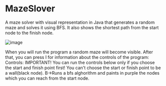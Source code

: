 # MazeSlover
A maze solver with visual representation in Java that generates a random maze and solves it using BFS. It also shows the shortest path from the start node to the finish node. 


![image](https://github.com/antonio03311salajan/MazeSlover/assets/112022895/8644e6de-4e66-4ff1-b839-4486e39c2f0d)

When you will run the program a random maze will become visible. After that, you can press I for information about the controls of the program:
Controls:
IMPORTANT! You can run the controls below only if you choose the start and finish point first! You can't choose the start or finish point to be a wall(black node).
B->Runs a bfs alghorithm and paints in purple the nodes which you can reach from the start node.

